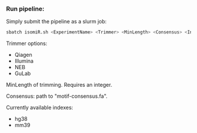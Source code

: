 ### Run pipeline:

Simply submit the pipeline as a slurm job:

```bash
sbatch isomiR.sh <ExperimentName> <Trimmer> <MinLength> <Consensus> <Index>
```

Trimmer options:

- Qiagen
- Illumina
- NEB
- GuLab


MinLength of trimming. Requires an integer.


Consensus: path to "motif-consensus.fa".


Currently available indexes:

- hg38
- mm39
